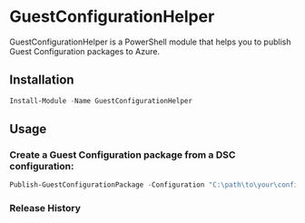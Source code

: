 # GuestConfigurationHelper

GuestConfigurationHelper is a PowerShell module that helps you to publish Guest Configuration packages to Azure.

## Installation

```powershell
Install-Module -Name GuestConfigurationHelper
```

## Usage

### Create a Guest Configuration package from a DSC configuration:

```powershell
Publish-GuestConfigurationPackage -Configuration "C:\path\to\your\configuration.ps1" 
```

### Release History

